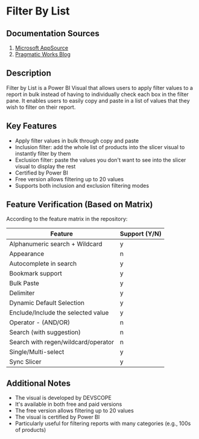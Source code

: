 # Filter By List

## Documentation Sources
1. [Microsoft AppSource](https://appsource.microsoft.com/en-us/product/power-bi-visuals/devscope-1156626.filterbylist?tab=overview)
2. [Pragmatic Works Blog](https://pragmaticworks.com/blog/power-bi-custom-visuals-filter-by-list)

## Description
Filter by List is a Power BI Visual that allows users to apply filter values to a report in bulk instead of having to individually check each box in the filter pane. It enables users to easily copy and paste in a list of values that they wish to filter on their report.

## Key Features
- Apply filter values in bulk through copy and paste
- Inclusion filter: add the whole list of products into the slicer visual to instantly filter by them
- Exclusion filter: paste the values you don't want to see into the slicer visual to display the rest
- Certified by Power BI
- Free version allows filtering up to 20 values
- Supports both inclusion and exclusion filtering modes

## Feature Verification (Based on Matrix)
According to the feature matrix in the repository:

| Feature | Support (Y/N) |
|---------|---------------|
| Alphanumeric search + Wildcard | y |
| Appearance | n |
| Autocomplete in search | y |
| Bookmark support | y |
| Bulk Paste | y |
| Delimiter | y |
| Dynamic Default Selection | y |
| Enclude/Include the selected value | y |
| Operator - (AND/OR) | n |
| Search (with suggestion) | n |
| Search with regen/wildcard/operator | n |
| Single/Multi-select | y |
| Sync Slicer | y |

## Additional Notes
- The visual is developed by DEVSCOPE
- It's available in both free and paid versions
- The free version allows filtering up to 20 values
- The visual is certified by Power BI
- Particularly useful for filtering reports with many categories (e.g., 100s of products)
